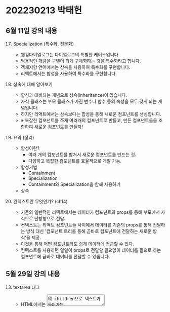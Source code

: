 # 202230213 박태헌
## 6월 11일 강의 내용

17. Specialization (특수화, 전문화)
    - 웰컴다이얼로그는 다이얼로그의 특별한 케이스입니다.
    - 범용적인 개념을 구별이 되게 구체화하는 것을 특수화라고 합니다.
    - 객체지향 언어에서는 상속을 사용하여 특수화를 구현합니다.
    - 리액트에서는 합성을 사용하여 특수화를 구현합니다.
18. 상속에 대해 알아보기
    - 합성과 대비되는 개념으로 상속(inheritance)이 있습니다.
    - 자식 클래스는 부모 클래스가 가진 변수나 함수 등의 속성을 모두 갖게 되는 개념입니다.
    - 하지만 리액트에서는 상속보다는 합성을 통해 새로운 컴포넌트를 생성합니다.
    - ※ 복잡한 컴포넌트를 쪼개 여러개의 컴포넌트로 만들고, 만든 컴포넌트들을 조합하여 새로운 컴포넌트를 만들자!

19. 요약 (정리)
    - 합성이란?
        - 여러 개의 컴포넌트를 합쳐서 새로운 컴포넌트를 만드는 것.
        - 다양하고 복잡한 컴포넌트를 효율적으로 개발 가능.
    - 합성기법
        - Containment
        - Specialization
        - Containment와 Specialization을 함께 사용하기
    - 상속


20. 컨텍스트란 무엇인가? (ch14)
    - 기존의 일반적인 리액트에서는 데이터가 컴포넌트의 props를 통해 부모에서 자식으로 단방향으로 전달.
    - 컨텍스트는 리액트 컴포넌트들 사이에서 데이터를 기존의 props를 통해 전달하는 방식 대신 '컴포넌트 트리를 통해 곧바로 컴포넌트에 전달하는 새로운 방식'을 제공.
    - 이것을 통해 어떤 컴포넌트라도 쉽게 데이터에 접근할 수 있다.
    - 컨텍스트를 사용하면 일일이 props로 전달할 필요없이 데이터를 필요로 하는 컴포넌트에 곧바로 데이터를 전달할 수 있습니다.

## 5월 29일 강의 내용

13. textarea 태그
    - HTML에서는 <textarea>의 children으로 텍스트가 들어가는 형태입니다.
    - 리액트에서는 state를 통해 태그의 value라는 attribute를 변경하여 텍스트를 표시합니다.
    - select 태그도 taxtarea와 동일합니다.
14. File input 태그
    - File input 태그는 그 값이 읽기 전용이기 때문에 리액트에서는 비제어 컴포넌트가 됩니다.
15. Input Null Value
    - 제어 컴포넌트에 value prop을 정해진 값으로 넣으면 코드를 수정하지 않는 한 입력값을 바꿀 수 없습니ㅏㄷ
    - 만약 value prop은 넣되 자유롭게 입력할 수 있게 만들고 싶다면 값이 undefined 또는 null을 넣어주면 됩니다.

16. (실습) 사용자 정보 입력받기

## 5월 22일 강의 내용
10. 리스트와 키란 무엇인가?
    - 리스트는 자바스크립ㅌ의 변수나 객체를 하나의 변수로 묶어 놓은 배열과 같은 것입니다.
    - 키는 각 객체나 아이템을 구분할 수 있는 고유한 값을 의미합니다.
    - 리액트에서는 배열과 키를 사용하는 반복되는 다수의 엘리먼트를 쉽게 렌더링할 수 있습니다.
11. 여러 개의 컴포넌트 랜더링하기
    - 예의 에어비엔비의 화면처럼 같은 컴포넌트를 화면에 반복적으로 나타내야할 경우 배열에 들어있는 엘리먼트를 map() 함수를 이용하여 랜더링합니다.

12. 리스트의 키에 대해 알아보기
    - 리스트에서의 키는 "리스트 에서 아이템을 구별하기 위한 고유한 문자열"입니다.
    - 이 키는 리스트에서 어떤 아이템이 변경, 추가 또는 제거되었는지 구분하기 위해 사용합니다.
    - 키는 같은 리스트에 있는 엘리언트 사이에서만 고유한 값이면 됩니다.
    
13. 마치며
    - 리스트
        - 같은 아이템을 순서대로 모아놓은 것
    - 키
        - 각 각체나 아이템을 구분할 수 있는 고유한 값
    - 여러 개의 컴포넌트 랜더링
        - 자바스크립트 배여르이 MAP() 함수를 이용

11. 폼이란 무엇인가?
    - 폼은 일반적으로 사용자로부터 입력을 받기위한 양식에서 많이 사용됩니다.
12. 제어 컴포넌트
    - 제어 컴포넌트는 사용가 입력한 값에 접근하고 제어할 수 있도록 해주는 컴포넌트입니다.

## 4월 24일 강의 내용

14. 나만의 훅 만들기
    - 필요하다면 직접 훅을 만들 수 있습니다. 이것을 커스텀 훅 이라고 합니다.

15. 커스텀 훅 추출하기
    - use로 시작하는 훅을 만들고, 내부에서 다른 훅을 호출하면 됩니다.
    - 아래 코드는 중복되는 로직은 useUserStatus() 라는 커스텀 훅으로 추출해낸 것~
    - 이름은 use로 시작!! 그렇지 않으면 다른 훅을 불러올 수 없습니다.
16. 커스텀 훅 사용하기

17. 훅을 사용한 컴포넌트 개발 (실습)
    - useCounter() 커스텀 훅 만들기
    - Accommodate 컴포넌트 만들기
    - 실행하기
    - 237p (230p 부터 다음 순서대로 따라가면 됩니다.)
18. 이벤트 처리하기
    - DOM에서 클릭 이벤트를 처리하는 예제 코드..
        - <button onclick="activaate()">
            Activate
            </button>
    - React에서 클릭 이벤트를 처리하는 예제 코드..
        <button onClick={activate}>
            Activate
            </button>
    - 둘의 차이점은
        - 1. 이벤트 이름이 onclick에서 onClick으로 변경.(Camel case)
        - 2. 전달하려는 함수는 문자열에서 함수 그대로 전달
    - 이벤트가 발생했을 때 해당 이벤트를 처리하는 함수를 이벤트 헨들러 라고 합니다. 또는 이벤트가 발생하는 것을 계속 듣고 있다는 의미로 이벤트 리스너라고 부르기도 합니다.

19. 이벤트 핸들러 추가하는 방법은?
    - 버튼을 클릭하면 이벤트 핸들러 함수인 handleClick() 함수를 호출하도록 되어 있습니다.
    - bind를 사용하지 않으면 this.handleClick은 글로벌 스코프에서 호출되어, undefined으로 사용할 수 없기 때문입니다.
    - bind를 사용하지 않으려면 화살표 함수를 사용하는 방법도 있습니다.
    - 하지만 클래스 컴포넌트는 이제 거의 사용하지 않기 때문에 이 내용은 참고만 합니다.
    - 생성자 존재의 이유? (초기값)

## 4월 17일 수업내용

7. 훅이란 무엇인가?
    - 클래스형 컴포넌트에서는 생성자에서 state를 정의하고, setState() 함수를 통해 state를 업데이트 합니다.
    - 예전에 사용하던 함수형 컴포넌트는 별도로 state를 정의하거나, 컴포넌트의 생명주기에 맞춰서 어떤 코드가 실행되도록 할 수 없었습니다.
    - 함수형 컴포넌트에서도 state나 생명주기 함수의 기능을 사용하게 해주기 위해 추가된 기능이 바로 훅 (Hook) 입니다.
    - 함수형 컴포넌트도 훅을 사용하여 클래스형 컴포넌트의 기능을 모두 동일하게 구현할 수 있게 되었습니다.
    - Hook 이란, 'state와 생명주기 기능에 갈고리를 걸어 원하는 시점에 정해진 함수를 실행되도록 만든 함수'를 의미합니다.
    - 훅의 이름은 모두 'use'로 시작합니다.
    - 사용자 정의 훅을(custom hook) 만들 수 있으며, 이 경우에 이름은 자유롭게 할 수 있으나 'use' 로 시작할 것을 권장합니다.
8. Hook
    - useState는 함수형 컴포넌트에서 state를 사용하기 위한 Hook 입니다.
    - 다음 예제는 버튼을 클릭할 때마다 카운트가 증가하는 함수형 컴포넌트 입니다.
    - 하지만 증가는 시킬 수 있지만 증가할 때마다 재 랜더링을 일어나지 않습니다.
    - 이럴 때 state를 사용해야 하지만 함수형에는 없기 때문에 useState()를 사용합니다.
9. useEffect
    - useState와 함께 가장 많이 사용하는 Hook 입니다.
    - 이 함수는 사이드 이펙트를 수행하기 위한 것입니다.
    - 영어로 side effect는 부작용을 의미합니다. 
    - 하지만 리액트에서는 효과 또는 영향을 뜻하는 effect의 의미에 가깝습니다.
    - 예를 들면 서버에서 데이터를 받아오거나 수동으로 DOM을 변경하는 등의 작업을 의미합니다.
    - 클래스 컴포넌트의 생명주기 함수와 같은 기능을 하나로 통합한 기능을 제공합니다.
    - 이 작업을 이펙트라고 부르는 이유는 이 작업들이 다른 컴포넌트에 영향을 미칠 수 있으며, 랜더링 중에는 작업이 완료될 수 없기 때문입니다.
    - 결국 sideEffect는 랜더링 외에 실행해야 하는 부수적인 코드를 말합니다.
    - 예를 들면 네트워크 리퀘스트, Dom 수동 조작, 로깅 등은 정리가 필요 없는 경우들입니다.
    - useEffect() 함수는 다음과 같이 사용합니다.
    - 첫 번째 파라미터는 이펙트 함수가 들어가고, 두 번째 파라미터로는 의존성 배열이 들어갑니다.
    - useEffect(이펙트 함수, 의존성 배열);
10. useMemo
    - useMemo() 혹은 Memoizde value 리턴하는 훅입니다.
    - 이전 계산값을 갖고 있기 때문에 연산량이 많은 작업의 반복을 피할 수 있습니다.
    - 이 훅은 랜더링이 일어나는 동안 실행됩니다.
    - 따라서 랜더링이 일어나는 동안 실행돼서는 안될 작업을 넣으면 안됩니다.
    - 다음과 같이 의존성 배열을 넣지 않을 경우, 랜더링이 일어날 때마다 매번 함수가 실행됩니다.
    - 따라서 의존성 배열을 넣지 않는 것은 의미가 없습니다.
    - 만약 빈 배열을 넣게 되면 컴포넌트 마운트 시에만 함수가 실행됩니다.
11. UseCallback
    - useCallback() 혹은 useMemo()와 유사한 역할을 합니다.
    - 차이점은 값이 아닌 함수를 반환한다는 점입니다.
    - 의존성 배열을 파라미터로 받는 것은 useMemo와 동일 합니다.
    - 파라미터로 받은 함수를 콜백이라고 부릅니다.
    - useMemo와 마찬가지로 의존성 배열 중 하나라도 변겨오디면 콜백감수를 반환합니다.
12. useRef
    - useRef() 혹은 레퍼런스를 사용하기 위한 훅입니다.
    - 래퍼런스란 특정 컴포넌트에 접근할 수 있는 객체를 의미합니다.
    - useRef() 혹은 바로 이 레퍼런스 객체를 반환합니다.
    - 래퍼런스 객체에는 .current라는 속성이 있는데, 이것은 현재 참조하고 있는 엘리먼트를 의미합니다.
    - const refContainer = userRef(초깃값);
    - 이렇게 반환된 레퍼런스 객체는 컴포넌트의 라이프타임 전체에 걸쳐서 유지됩니다.
    - 즉, 컴포넌트가 마운트 해제 전까지는 계속 유지된다는 의미입니다.
13. 훅의 규칙
    - 첫 번째 규칙은 무조건 최상의 레벨에서만 호출해야 한다는 것입니다. 여기서 최상위는 컴포넌트의 최상위 레벨을 의미합니다.
    - 따라서 반복문이나 조건문 또는 중첩된 함수들 안에서 훅을 호출하면 안 됩니다.
    - 이 규칙에 따라서 훅은 컴포넌트가 렌더링 될 때마다 같은 순서로 호출되어야 합니다.
    - 페이지 244..~
    - 두 번쨰 규칙은 리액트 함수형 컴포넌트에서만 훅을 호출해야 한다는 것.
    - 따라서 일반 자바스크립트 함수에서 훅을 호출하면 안 됩니다.
    - 혹은 함수형 컴포넌트 혹은 직접 만든 커스텀 훅에서만 호출할 수 있습니다.
10. 리스트와 키란 무엇인가?
    - 리스트는 자바스크립ㅌ의 변수나 객체를 하나의 변수로 묶어 놓은 배열과 같은 것입니다.
    - 키는 각 객체나 아이템을 구분할 수 있는 고유한 값을 의미합니다.
    - 리액트에서는 배열과 키를 사용하는 반복되는 다수의 엘리먼트를 쉽게 렌더링할 수 있습니다.
11. 여러 개의 컴포넌트 랜더링하기
    - 예의 에어비엔비의 화면처럼 같은 컴포넌트를 화면에 반복적으로 나타내야할 경우 배열에 들어있는 엘리먼트를 map() 함수를 이용하여 랜더링합니다.

12. 리스트의 키에 대해 알아보기
    - 리스트에서의 키는 "리스트 에서 아이템을 구별하기 위한 고유한 문자열"입니다.
    - 이 키는 리스트에서 어떤 아이템이 변경, 추가 또는 제거되었는지 구분하기 위해 사용합니다.
    - 키는 같은 리스트에 있는 엘리언트 사이에서만 고유한 값이면 됩니다.
    
13. 마치며
    - 리스트
        - 같은 아이템을 순서대로 모아놓은 것
    - 키
        - 각 각체나 아이템을 구분할 수 있는 고유한 값
    - 여러 개의 컴포넌트 랜더링
        - 자바스크립트 배여르이 MAP() 함수를 이용

11. 폼이란 무엇인가?
    - 폼은 일반적으로 사용자로부터 입력을 받기위한 양식에서 많이 사용됩니다.
12. 제어 컴포넌트
    - 제어 컴포넌트는 사용가 입력한 값에 접근하고 제어할 수 있도록 해주는 컴포넌트입니다.


## 4월 03일 강의 내용

5. 컴포넌트
    - 2장에서 설명한 바와 같이 리액트는 컴포넌트 기반의 구조를 같습니다.
    - 컴포넌트 구조라는 것은 작은 컴포넌트가 모여 큰 컴포넌트를 구성하고, 다시 이런 컴포넌트들이 모여 전체 페이지를 구성한다는 것을 의미합니다.
    - 컴포넌트는 재사용이 가능하기 때문에 전체 코드의 양을 줄일 수 있어 개발 시간과 유지보수 비용도 줄일 수 있습니다.
    컴포넌트는 자바스크립트 함수처럼 입력가 출력이 있다는 것.

5. props에 대해 알아보기.

    props의 개념
    - prop는 prop(속성)의 준말입니다.
    - 이 props가 바로 컴포넌트의 속성입니다.
    - 컴포넌트에 어떤 속성, prop를 넣느냐에 따라서 속성이다른 엘리먼트가 출력됩니다.
    - props는 컴포넌트에 전달 할 다양한 정보를 담고 있는 자바스크립트 객체입니다.
    - 에어비앤비의 예도 마찬가지 입니다.
2. props의 특징
    - 읽기 전용입니다. 변경할 수 없다는 의미 입니다.
    - 속성이 다른 엘리먼트를 생성하려면 새로운 prop를 컴포넌트에 전달하면 됩니다.

    Pure 함수 Vs Impure 함수
        - Pure 함수는 인수로 받은 정보가 함수 내부에서도 변하지 않는 함수입니다.
        - Impure 함수는 인수로 받은 정보가 함수 내부에서 변하는 함수입니다.

        // pure 함수
        // input을 변경하지 않으며 같은 input에 대해서 항상 같은 output을 리턴
        function sum(a,b) {
            return a+b;
        }
    - 모든 리액트 컴포넌트는 prop를 직접 바꿀 수 없다.
3. props 사용법
    - JSX에서는 key-value쌍으로 props를 구성합니다.
    - JSX에서는 중괄호를 사용하면 JS 코드를 넣을 수 있다고 배웠습니다.
    - 다음 코드처럼 props를 통해서 value를 할당할 수 있고, 직접 중괄호를 사용하여 할당할 수도 있습니다.
    - jsx를 사용하지 않는 경우 prop의 전달 방법은 createElement() 함수를 사용하는 것입니다.
    - createElement() 함수의 두 번째 매개변수가 바로 props 입니다.
    - JSX를 사용하지 않으면 다음과 같이 코드를 작성할 수 있습니다.
    
    //
    React.createElement(
        Profile,
        {
            name:"소플",
            introduction:"안녕하세요, 소플입니다.",
            viewCount:1500
        },
        null
    );

1. 컴포넌트의 종류
    - 리액트 초기 버전을 사용할 때는 클래스형 컴포넌트를 주로 사용했습니다.
    - 이후 Hook이라는 개념이 나오면서 최근에는 함수형 컴포넌트를 주로 사용합니다.
    - 예전에 작성된 코드나 문서들이 클래스형 컴포넌트를 사용하고 있기 때문에, 
    - 클래스형 컴포넌트와 컴포넌트의 생명주기에 관해서도 공부해 두어야 합니다.
2. 함수형 컴포넌트
    - Welcome 컴포넌트는 props를 받아, 받은 props 중 name키의 값을 "안녕," 뒤에 넣어 반환합니다.
    //
    function Welcome(props) {
        return <h1> 안녕, {props.name} </h1>;
    }
3. 클래스형 컴포넌트
    - Welcome 컴포넌트는 React.Component class로 부터 상속을 받아 선언합니다.
4. 컴포넌트 이름 짓기.
    - 이름은 항상 대문자로 시작합니다.
    - 왜냐하면 리액트는 소문자로 시작하는 컴포넌트를 DOM 태그로 인식하기 때문입니다. HTML tag.
    - 컴포넌트 파일 이름과 컴포넌트 이름은 같게 합니다.
5. 컴포넌트이 랜더링
    - 랜더링의 과정은 다음 코드와 같습니다.
        
        //코드

        function Welcome(props) {
            //return <h1>, {props.name} </h1>;
        }
        const element = <Welcome name="인제" />;
        ReactDOM.render(
            element,
            document.getElementById('root')
        );

 6. 컴포넌트 합성
    - 컴포넌트 합성은 여러 개의 컴포넌트를 합쳐서 하나의 컴포넌트를 만드는 것 입니다. 
    - 리액트에서는 컴포넌트 안에 또 다른 컴포넌트를 사용할 수 있기 때문에, 복잡한 화면을 여러 개의 컴포넌트로 나누어 구현할 수 있습니다.
    - 다음 코드에서는 props의 값을 다르게 해서 Welcome 컴포넌트를 여러번 사용합니다.

7. 컴포넌트 추출
    - 복잡한 컴포넌트를 쪼개서 여러 개의 컴포넌트로 나눌 수도 있습니다.
    - 큰 컴포넌트에서 일부를 추출해서 새로운 컴포넌트를 만드는 것 입니다. 
    - 실무에서는 처음부터 1개의 컴포넌트에 하나의 기능만 사용하도록 설계하는 것이 좋습니다.
    - Comment는 댓글 펴시 컴포넌트 입니다.
    - 내부에는 이미지, 이름, 댓글과 작성일이 포함되어 있습니다.
    - 첫 번째로 이미지 부분을 Avatar 컴포넌트로 출력 해 보겠습니다.
    - 두 번쨰로 사용자 부분을 추출합니다.
    - 컴포넌트 이름은 UserInfo로 합니다. React 컴포넌트 이름은 Camel notatio를 사용합니다.
    - UserInfo 안에 Avatar 컴포넌트를 넣어서 완성시킵니다.

    - 추출 후 다시 결합한 UserInfo를 Comment 컴포넌트 반영하면 다음과 같은 모습이 됩니다.
    - 처음에 비해서 가독성이 높아진 것을 확인할 수 있습니다.
    - 기본적으로는 한 컴포넌트에 하나의 기능을 수행하도록 설계하는 것이 바람직합니다.

    - 그런데 이렇게 코드를 작성하면 매번 컴포넌트를 수정해야 하기때문에 나쁜 코드의 예입니다.
    - 다음과 코드처럼 별도의 객체로 받아 컴포넌트에서는 이것을 분리하여 출력하도록 해야 합니다.


1. State란?
    - state는 리액트 컴포넌트의 상태를 의미합니다.
    - 상태의 의미는 정상인지 비정상인지가 아니라 컴포넌트의 데이터를 의미합니다.
    - 정확히는 컴포넌트의 변경가능한 데이터를 의미합니다.
    - State가 변하면 다시 렌더링이 되기 때문에 렌더링과 관련된 값만 state에 포함시켜야 합니다.
2. State의 특징
    - 리액트 만의 특별한 형태가 아닌 단지 자바스크립트 객체일 뿐입니다.
    - 예의 LikeButton은 class 컴포넌트 입니다.
    - constructor는 생성자이고 그 안에 있는
    - this. state가 현 컴포넌트의 state입니다.
    - 함수형 에서는 useState() 라는 함수 사용합니다.
    - state는 변경은 가능하다고 했지만 직접 수정해서는 안 됩니다.
    - 불가능 하다고 생각하는 것이 좋습니다.
    - state를 변경하고자 할 때는 setstate()함수를 사용합니다.
3. 교재에는 나와있지 않지만 여기서 component, element, instance의 의미에 대해 확인해 보도록 하겠습니다.
element 재료, component 빵틀, instance 재료..

4. 생명주기에 대해 알아보기
    - 생명주기는 컴포넌트의 생성시점, 사용시점, 종료시점을 나타내는 것 입니다. 
    - constructor가 실행 되면서 컴포넌트가 생성됩니다.
    - 생성 직후 componentDidMount() 함수가 호출됩니다.
    - 컴포넌트가 소멸하기 전까지 여러 번 랜더링 합니다.
    - 랜더링은 props, setState, forceUpdate() 에 의해 상태가 변경되면 이루어집니다.
    - 그리고 랜더링이 끝나면 componetWillUmount() 함수가 호출됩니다.

## 3월 27일 강의 내용

3.1
1. JSX란?
    - 자바스크립트에 XML을 추가한 확장 문법입니다. 
1. JSX의 역할
    - JSX는 내부적으로 XML/HTML 코드를 자바스크립트로 변환합니다.
    - React가 createElement 함수를 사용하여 자동으로 자바스크립트로 변환해 줍니다.
    - 만일 JS 작업할 경우 직접 createElement 함수를 사용해야 합니다.
    - 앞으로 설명하는 코드를 보면 알 수 있지만 결국 JSX는 가독성을 높여주는 역할을 합니다.

1. JSX의 장점
    - 코드가 간결해 집니다.
    - 가독성이 향상 됩니다.
    - Injection Attack이라 불리는 해킹 방법을 방어함으로써 보안에 강합니다. 

1. JSX의 사용법
    - 모든 자바스크립트 문법을 지원합니다.
    - 자바스크립트 문법에 XML과 HTML을 섞어서 사용합니다.
    - 아래 코드의 2번 라인처럼 섞어서 사용하는 것입니다.
    - 만일 html이나 xml에 자바스크립트 코드를 사용하고 싶으면 {}괄호를 사용합니다.
    - 만일 태그의 속성값을 넣고 싶을 때는 다음과 같이 합니다.
    : 큰 다음표 사이에 문자열을 넣거나
    const element = <div tabIndex="0"> </div>;
    const element = <img src={user.avatarUrl}></img>;

2. 엘리먼트의 정의
    - 엘리먼트는 리액트 앱을 구성하는 요소를 의미합니다.
    - 공식페이지에는 "엘리먼트는 리액트 앱의 가장 작은 빌딩 블록들"이라고 설명하고 있습니다.
    - 웹 사이트의 경우는 DOM 엘리먼트이며 HTML요소를 의마합니다.

2. 그렇다면 리액트 엘리먼트와 DOM 엘리먼트는 어떤 차이가 있을까요?
    - 리액트 엘리먼트는 Virtual Dom의 형태를 취하고 있습니다.
    - DOM 엘리먼트는 페이지의 모든 정보를 갖고 있어 무겁습니다.
    - 반면 리액트 엘리먼트는 변화한 부분만 갖고 있어 가볍습니다.

2. 엘리먼트의 생김새
    - 리액트 엘리먼트는 자바스크립트 객체의 형태로 존재합니다.
    - 컴포넌트(Button 등), 속성(color 등) 및 내부의 모든 children을 포함하는 일반 JS객체입니다.
    - 이 객체는 마음대로 변경할 수 없는 불변성을 갖고 있습니다.
    - 리액트 엘리먼트의 예를 보면 type에 태그 대신 리액트 컴포넌트가 들어가 있는 것 외에는 차이가 없다는 것을 알 수 있습니다.
    - 역시 자바스트립트 객체입니다.

    {
        type:Button,
        props: {
            color:'green',
            children:'Hello, element!'
        }
    }

    - 내부적으로 자바스크립트 객체를 만드는 역할을 하는 함수가 createElement()입니다.
3. 엘리먼트의 특징
    - 리액트 엘리먼트의 가장 큰 특징은 불변성입니다.
    - 즉, 한 번 생성된 엘리먼트의 children이나 속성(attributes)을 바꿀 수 없습니다.

3. 만일 내용이 바뀌면 어떻게 해야 할까요?
    - 이 때는 컴포넌트를 통해 새로운 엘리먼트를 생성하면 됩니다.
    - 그 다음 이전 엘리먼트와 교체를 하는 방법으로 내용을 바꾸는 것입니다.
    - 이렇게 교체하는 작업을 하기위해 Virtual DOM을 사용합니다.

4. 엘리먼트 랜더링하기
    - Root DOM node
    - 다음 html 코드는 id값이 root인 div태그로 단순하지만 리액트에 필수로 들어가는 아주 중요한 코드입니다.
    - 이 div 태그 안에 리액트 엘리먼트가 랜더링 되며, 이 것을 Root DOM node 라고 합니다.
    <div id="root"> </div>
    엘리먼트를 랜더링하기 위해서는 다음과 같은 코드가 필요합니다.
    
    - const element = <h1> 안녕 리액트 </h1>
    - ReactDom.render(element, document.getElementById('root'));

    - 이때 render() 함수를 사용하게 됩니다.
    - 이 함수의 첫 번째 파라메터 출력할 리액트 엘리먼트이고, 두번째 파라메터는 출력할 타겟을 나타냅니다.
    - 즉 리액트 렌터링의 가정은 virtual DOM에서 실제 DOM으로 이동하는 과정이라고 할 수 있습니다.
4. 랜더링된 엘리먼트 업데이트하기
    - 다음 코드는 tick() 함수를 정의하고 있습니다.
    - 이 함수는 현재 시간을 포함한 element를 생성해서 root div에 랜더링해 줍니다.
    - 그런데 라인 12에 보면 setInterval()함수를 이용해서 정의한 tick()를 1초에 한 번씩 호출하고 있습니다.
    - 결국 1초에 한번씩 element를 새로 만들고 그것을 교체하는 것입니다.
    - 다음 코드를 실행하고, 크롬 개발자도구에서 확인해보면 시간 부분만 업데이트 되는 것을 확인 가능합니다.
    - function tick() {
        const element ={
            <div>
                <h1>안녕 리액트!</h1>
                <h2>현재 시간 : {new Date().toLocaleTimeString()}</h2>
            </div>
        };
        ReactDom.render(element, document.getElementById('root'));
    }
    setInterval(tick, 1000);


## 3월 20일 강의 내용


※리액트의 장점

1. 빠른 업데이트와 랜더링 속도
     - 이 것을 가능하게 하는 것이 바로 버츄얼 돔(Virtual DOM)
     - DOM이란, XML, HTML 문서의 각 항목을 계층으로 표현하여 생성, 변형, 삭제하게 돕는 인터페이스 입니다.
     - Virtual DOM은 DOM 조작이 비효율적인 이유로 속도가 느리기 때문에 고안된 방법.
     - DOM은 동기식, Virtual DOM은 비동기식 방법으로 랜더링을 합니다.
	
    동기식(Synchronous) VS 비동기식(Asynchronous)
	동기와 비동기를 나누는 가장 큰 차이점을 어떻게 실행 순서를 가지는 지에 있습니다.

	Syncronous 동기는 요청을 보낸 후 해당 요청의 응답을 받아야 다음 동작을 실행하는 방식을,
	Asynchronous 비동기는 요청을 보낸 후 응답과 관계없이 다음 동작을 실행할 수 있는 방식을 의미합니다.

2. 컴포넌트 기반 구조
    - 리액트의 모든 페이지는 컴포넌트로 구성됩니다.
    - 하나의 컴포넌트는 다른 여러 개의 컴포넌트의 조합으로 구성할 수 있습니다.
    - 컴포넌트를 조합해서 웹사이트를 개발합니다.
    - 재사용성이 매우 뛰어납니다.

3. 재사용성성
    - 반복적인 작업을 줄여주기 떄문에 생산성을 높여 줍니다.
    - 또한 유지보수가 용이합니다. 
    - 재사용이 가능 하려면 해당 모듈의 의존성이 없어야 합니다.

4. 든든한 지원군
    - 메타(구 페이스북)에서 오픈소스 프로젝트로 관리. 계속 발전하고 있습니다. 

5. 활발할 지식 공유 & 커뮤니티

6. 모바일 앱 개발기능
    - 리액트 네이티브 라는 모바일 환경 UI 프레임워크를 사용하면 크로스 플랫폼(cross-platform) 모바일 앱을 개발할 수 있습니다.

※리액트의 단점

1. 방대한 학습량
    - 자바스크립트를 공부한 경우 빠르게 학습할 수 있습니다.
2. 높은 상태 관리 복잡도
    - state, component life cycle 등의 개념이 있지만 그리 어렵지 않습니다.


※마치며
    리액트란? 
        - 사용자 인터페이스를 만들기 위한 ...
        ㅇㅇ